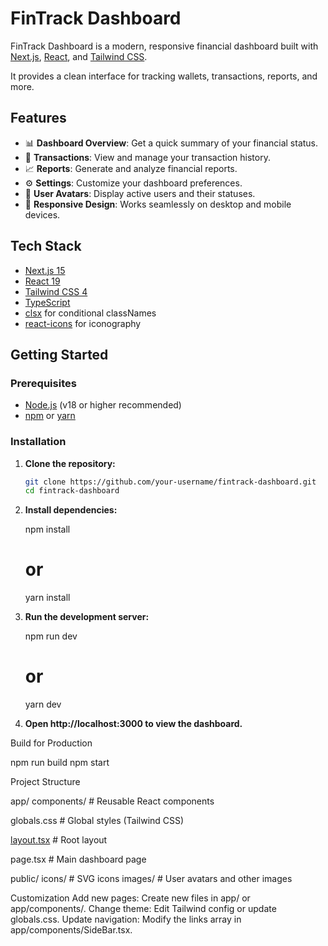 # FinTrack Dashboard

FinTrack Dashboard is a modern, responsive financial dashboard built with [Next.js](https://nextjs.org/), [React](https://react.dev/), and [Tailwind CSS](https://tailwindcss.com/). 

It provides a clean interface for tracking wallets, transactions, reports, and more.

## Features

- 📊 **Dashboard Overview**: Get a quick summary of your financial status.
- 💸 **Transactions**: View and manage your transaction history.
- 📈 **Reports**: Generate and analyze financial reports.
- ⚙️ **Settings**: Customize your dashboard preferences.
- 👥 **User Avatars**: Display active users and their statuses.
- 🌙 **Responsive Design**: Works seamlessly on desktop and mobile devices.

## Tech Stack

- [Next.js 15](https://nextjs.org/)
- [React 19](https://react.dev/)
- [Tailwind CSS 4](https://tailwindcss.com/)
- [TypeScript](https://www.typescriptlang.org/)
- [clsx](https://github.com/lukeed/clsx) for conditional classNames
- [react-icons](https://react-icons.github.io/react-icons/) for iconography

## Getting Started

### Prerequisites

- [Node.js](https://nodejs.org/) (v18 or higher recommended)
- [npm](https://www.npmjs.com/) or [yarn](https://yarnpkg.com/)

### Installation

1. **Clone the repository:**
   ```sh
   git clone https://github.com/your-username/fintrack-dashboard.git
   cd fintrack-dashboard


2. **Install dependencies:**

    npm install
    # or
    yarn install


3. **Run the development server:**

    npm run dev
    # or
    yarn dev

4. **Open http://localhost:3000 to view the dashboard.**

Build for Production

npm run build
npm start


Project Structure

app/
  components/      # Reusable React components 

  globals.css      # Global styles (Tailwind CSS)

  [layout.tsx](http://_vscodecontentref_/0)       # Root layout

  page.tsx         # Main dashboard page

public/
  icons/           # SVG icons
  images/          # User avatars and other images



Customization
Add new pages: Create new files in app/ or app/components/.
Change theme: Edit Tailwind config or update globals.css.
Update navigation: Modify the links array in app/components/SideBar.tsx.
